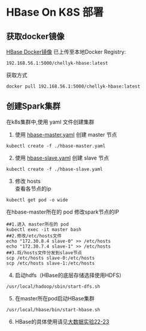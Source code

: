 # HBase On K8S 部署

## 获取docker镜像
[HBase Docker镜像](../../hadoopspark/demo_5-new_images/hbase/) 已上传至本地Docker Registry:
```
192.168.56.1:5000/chellyk-hbase:latest  
```
获取方式
```
docker pull 192.168.56.1:5000/chellyk-hbase:latest  
```

## 创建Spark集群  
在k8s集群中,使用 yaml 文件创建集群
1. 使用 [hbase-master.yaml](./hbase-master.yaml) 创建 master 节点
```
kubectl create -f ./hbase-master.yaml
```
2. 使用 [hbase-slave.yaml](./hbase-slave.yaml) 创建 slave 节点
```
kubectl create -f ./hbase-slave.yaml  
```

3. 修改 hosts  
查看各节点的ip
```
kubectl get pod -o wide
```
在hbase-master所在的 pod 修改spark节点的IP
```
##1.进入 master所在的 pod
kubectl exec -it master bash
##2.修改/etc/hosts文件  
echo "172.30.8.4 slave-0" >> /etc/hosts
echo "172.30.7.4 slave-1" >> /etc/hosts
##3.将/hosts文件分发到slave节点
scp /etc/hosts slave-0:/etc/hosts
scp /etc/hosts slave-1:/etc/hosts
```

4. 启动hdfs（HBase的底层存储选择使用HDFS）  
```
/usr/local/hadoop/sbin/start-dfs.sh
```  

5. 在master所在pod启动HBase集群  
```
/usr/local/hbase/bin/start-hbase.sh
```  
6. HBase的具体使用请见[大数据实验22-23](../experiments)

